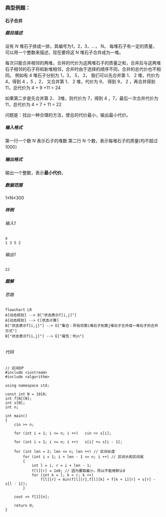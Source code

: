 ### 典型例题：
#### 石子合并
##### 题目描述
设有 *N* 堆石子排成一排，其编号为1，2，3，...， N。
每堆石子有一定的质量，可以用一个整数来描述，现在要将这 N 堆石子合并成为一堆。

每次只能合并相邻的两堆，合并的代价为这两堆石子的质量之和，合并后与这两堆石子相邻的石子将和新堆相邻，合并时由于选择的顺序不同，合并的总代价也不相同。
例如有 4 堆石子分别为 1，3， 5， 2， 我们可以先合并第 1、 2 堆，代价为 4，得到 4 ，5 ，2， 又合并第 1、 2 堆，代价为 9， 得到 9， 2 ，再合并得到 11，总代价为 4 + 9 +11 = 24

如果第二步是先合并第 2、 3堆，则代价为 7，得到 4 ，7，最后一次合并代价为 11，总代价为 4 + 7 + 11 = 22

问题是：找出一种合理的方法，使总的代价最小，输出最小代价。
##### 输入格式
第一行一个数 N 表示石子的堆数
第二行 N 个数，表示每堆石子的质量(均不超过 1000）
##### 输出格式
输出一个整数，表示**最小代价**。
##### 数据范围
1≤N≤300
##### 样例
###### 输入1
```
4
1 3 5 2
```
###### 输出1
```
22
```
##### 题解
###### 思路
```mermaid
flowchart LR
A[动态规划] --> B["状态表示f[i,j]"]
A[动态规划] --> C[状态计算]
B["状态表示f[i,j]"] --> D["集合：所有将第i堆石子到第j堆石子合并成一堆石子的合并方式"]
B["状态表示f[i,j]"] --> E["属性：Min"]


```
###### 代码
```
// 区间DP
#include <iostream>
#include <algorithm>

using namespace std;

const int N = 1010;
int f[N][N];
int s[N];
int n;

int main()
{
    cin >> n;

    for (int i = 1; i <= n; i ++)   cin >> s[i];

    for (int i = 1; i <= n; i ++)   s[i] += s[i - 1];

    for (int len = 2; len <= n; len ++) // 区间长度
        for (int i = 1; i + len - 1 <= n; i ++) // 区间头和区间尾
        {
            int l = i, r = i + len - 1;
            f[l][r] = 1e8; // 因为要取最小，所以不能用默认0
            for (int k = l; k < r; k ++)
                f[l][r] = min(f[l][r],f[l][k] + f[k + 1][r] + s[r] - s[l - 1]);
        }
        
    cout << f[1][n];

    return 0;
}
```
